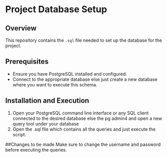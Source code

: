 # Project Database Setup

## Overview
This repository contains the `.sql` file needed to set up the database for the project.

## Prerequisites
- Ensure you have PostgreSQL installed and configured.
- Connect to the appropriate database else just create a new database where you want to execute this schema.

## Installation and Execution
1. Open your PostgreSQL command line interface or any SQL client connected to the desired database else the pg admin4 and open a new query tool under your database
2. Open the .sql file which contains all the queries and just execute the script.

##Changes to be made
Make sure to change the username and password before executing the queries.
